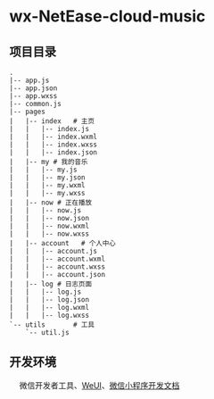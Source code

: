 # wx-NetEase-cloud-music

## 项目目录

```
.
|-- app.js
|-- app.json
|-- app.wxss
|-- common.js
|-- pages     
|   |-- index   # 主页
|   |   |-- index.js
|   |   |-- index.wxml
|   |   |-- index.wxss
|   |   |-- index.json
|   |-- my # 我的音乐
|   |   |-- my.js
|   |   |-- my.json
|   |   |-- my.wxml
|   |   |-- my.wxss
|   |-- now # 正在播放
|   |   |-- now.js
|   |   |-- now.json
|   |   |-- now.wxml
|   |   |-- now.wxss
|   |-- account   # 个人中心
|   |   |-- account.js
|   |   |-- account.wxml
|   |   |-- account.wxss
|   |   |-- account.json
|   |-- log # 日志页面
|   |   |-- log.js
|   |   |-- log.json
|   |   |-- log.wxml
|   |   |-- log.wxss
`-- utils       # 工具
    `-- util.js
```

## 开发环境
　
微信开发者工具、[WeUI](https://github.com/Tencent/weui)、[微信小程序开发文档](https://mp.weixin.qq.com/debug/wxadoc/dev/api/)<br>


